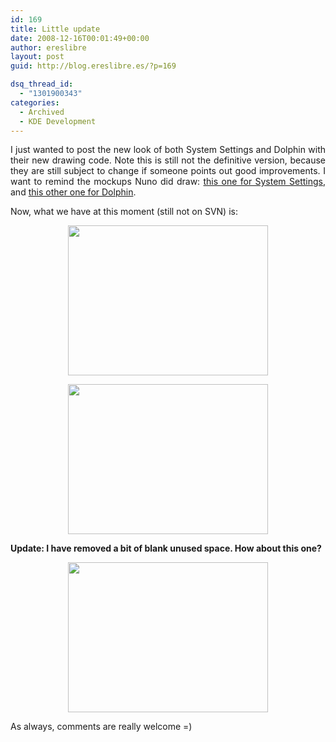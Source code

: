 ```yaml
---
id: 169
title: Little update
date: 2008-12-16T00:01:49+00:00
author: ereslibre
layout: post
guid: http://blog.ereslibre.es/?p=169

dsq_thread_id:
  - "1301900343"
categories:
  - Archived
  - KDE Development
---
```

<p style="text-align: justify;">
  I just wanted to post the new look of both System Settings and Dolphin with their new drawing code. Note this is still not the definitive version, because they are still subject to change if someone points out good improvements. I want to remind the mockups Nuno did draw: <a href="http://media.ereslibre.es/2008/12/image2449.png" target="_blank">this one for System Settings</a>, and <a href="http://media.ereslibre.es/2008/12/image24492.png" target="_blank">this other one for Dolphin</a>.
</p>

<p style="text-align: justify;">
  Now, what we have at this moment (still not on SVN) is:
</p>

<p style="text-align: center;">
  <a href="http://media.ereslibre.es/2008/12/systemsettings-new.png" target="_blank"><img class="aligncenter" title="http://media.ereslibre.es/2008/12/systemsettings-new.png" src="http://media.ereslibre.es/2008/12/systemsettings-new.png" alt="" width="320" height="240" /></a>
</p>

<p style="text-align: center;">
  <a href="http://media.ereslibre.es/2008/12/dolphin-new.png" target="_blank"><img class="aligncenter" title="http://media.ereslibre.es/2008/12/dolphin-new.png" src="http://media.ereslibre.es/2008/12/dolphin-new.png" alt="" width="320" height="240" /></a>
</p>

<p style="text-align: justify;">
  <p style="text-align: justify;">
    <strong>Update: I have removed a bit of blank unused space. How about this one?</strong>
  </p>

  <p style="text-align: center;">
    <a href="http://media.ereslibre.es/2008/12/systemsettings-new2.png" target="_blank"><img class="aligncenter" title="http://media.ereslibre.es/2008/12/systemsettings-new2.png" src="http://media.ereslibre.es/2008/12/systemsettings-new2.png" alt="" width="320" height="240" /></a>
  </p>

  <p style="text-align: justify;">
    As always, comments are really welcome =)
  </p>
